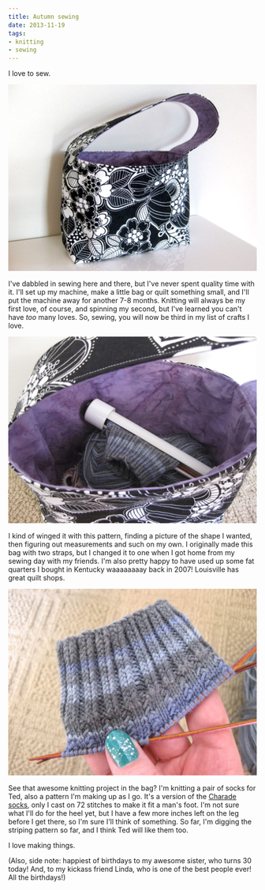 ```yaml
---
title: Autumn sewing
date: 2013-11-19
tags:
- knitting
- sewing
---
```

I love to sew.

![A black and purple bag I sewed.](../../images/bag-outside.jpg "Bags are the best.")

I've dabbled in sewing here and there, but I've never spent quality time with it. I'll set up my machine, make a little bag or quilt something small, and I'll put the machine away for another 7-8 months. Knitting will always be my first love, of course, and spinning my second, but I've learned you can't have *too* many loves. So, sewing, you will now be third in my list of crafts I love.

![The inside of the black and purple bag I sewed.](../../images/bag-inside.jpg "Inside sneak peek!")

I kind of winged it with this pattern, finding a picture of the shape I wanted, then figuring out measurements and such on my own. I originally made this bag with two straps, but I changed it to one when I got home from my sewing day with my friends. I'm also pretty happy to have used up some fat quarters I bought in Kentucky waaaaaaaay back in 2007! Louisville has great quilt shops.

![Blue handknit socks.](../../images/socks-blue.jpg "Socks!")

See that awesome knitting project in the bag? I'm knitting a pair of socks for Ted, also a pattern I'm making up as I go. It's a version of the [Charade socks](https://www.ravelry.com/patterns/library/charade), only I cast on 72 stitches to make it fit a man's foot. I'm not sure what I'll do for the heel yet, but I have a few more inches left on the leg before I get there, so I'm sure I'll think of something. So far, I'm digging the striping pattern so far, and I think Ted will like them too.

I love making things.

(Also, side note: happiest of birthdays to my awesome sister, who turns 30 today! And, to my kickass friend Linda, who is one of the best people ever! All the birthdays!)
